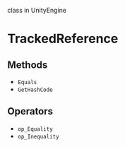 class in UnityEngine
# TrackedReference

## Methods
- `Equals`
- `GetHashCode`
## Operators
- `op_Equality`
- `op_Inequality`
